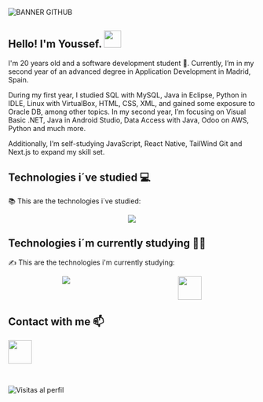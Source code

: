 ![BANNER GITHUB](https://github.com/user-attachments/assets/74b2a3f2-a53c-4ade-adfa-7a507e4b9a4f)
## Hello! I'm Youssef. <img src="https://github.com/TheDudeThatCode/TheDudeThatCode/blob/master/Assets/Hi.gif" width="35" />
I'm 20 years old and a software development student 🐣. Currently, I’m in my second year of an advanced degree in Application Development in Madrid, Spain.

During my first year, I studied SQL with MySQL, Java in Eclipse, Python in IDLE, Linux with VirtualBox, HTML, CSS, XML, and gained some exposure to Oracle DB, among other topics.
In my second year, I’m focusing on Visual Basic .NET, Java in Android Studio, Data Access with Java, Odoo on AWS, Python and much more.

Additionally, I’m self-studying JavaScript, React Native, TailWind Git and Next.js to expand my skill set.
## Technologies i´ve studied :computer:
:books: This are the technologies i´ve studied:
<div style="display: flex; justify-content: space-around;">
 <img src="https://skillicons.dev/icons?i=mysql,python,java,html,css" />
</div>

 ## Technologies i´m currently studying 🧑‍💻
 ✍️ This are the technologies i'm currently studying:
<div style="display: flex; justify-content: space-around;">
<img src="https://skillicons.dev/icons?i=git,nextjs,java,react,androidstudio,javascript,python,tailwind" />
<img src="https://github.com/user-attachments/assets/3c052ae7-76b1-4e45-bbb5-ed06b34faadd" width="48"/>
 </div>

## Contact with me :mailbox:
<a href="https://twitter.com/YoussefAKQ"><img src="https://github.com/user-attachments/assets/255d96f3-b967-4089-adef-cecc3b227e6b" width="48"/></a>

<br>

![Visitas al perfil](https://hits.dwyl.com/YoussefAKQ/YoussefAKQ.svg)
